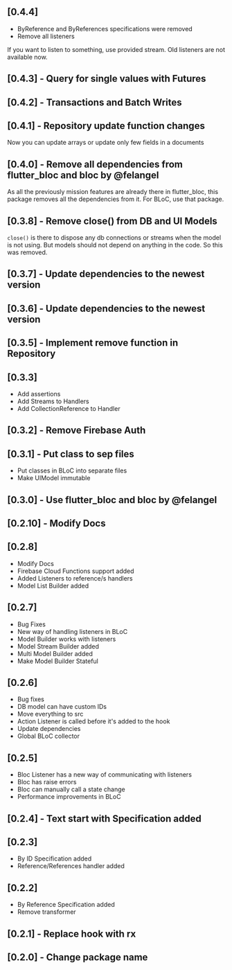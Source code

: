 ## [0.4.4] 

* ByReference and ByReferences specifications were removed
* Remove all listeners

If you want to listen to something, use provided stream. Old listeners
are not available now.

## [0.4.3] - Query for single values with Futures

## [0.4.2] - Transactions and Batch Writes

## [0.4.1] - Repository update function changes

Now you can update arrays or update only few fields in a documents

## [0.4.0] - Remove all dependencies from flutter_bloc and bloc by @felangel

As all the previously mission features are already there in 
flutter_bloc, this package removes all the dependencies from it.
For BLoC, use that package.

## [0.3.8] - Remove close() from DB and UI Models

`close()` is there to dispose any db connections or streams when the
model is not using. But models should not depend on anything in the code.
So this was removed.


## [0.3.7] - Update dependencies to the newest version

## [0.3.6] - Update dependencies to the newest version

## [0.3.5] - Implement remove function in Repository

## [0.3.3]
 
* Add assertions
* Add Streams to Handlers
* Add CollectionReference to Handler

## [0.3.2] - Remove Firebase Auth

## [0.3.1] - Put class to sep files

* Put classes in BLoC into separate files
* Make UIModel immutable

## [0.3.0] - Use flutter_bloc and bloc by @felangel

## [0.2.10] - Modify Docs

## [0.2.8] 

* Modify Docs
* Firebase Cloud Functions support added
* Added Listeners to reference/s handlers
* Model List Builder added

## [0.2.7] 

* Bug Fixes
* New way of handling listeners in BLoC
* Model Builder works with listeners
* Model Stream Builder added
* Multi Model Builder added
* Make Model Builder Stateful

## [0.2.6] 

* Bug fixes
* DB model can have custom IDs
* Move everything to src
* Action Listener is called before it's added to the hook
* Update dependencies
* Global BLoC collector

## [0.2.5] 

* Bloc Listener has a new way of communicating with listeners
* Bloc has raise errors
* Bloc can manually call a state change
* Performance improvements in BLoC

## [0.2.4] - Text start with Specification added

## [0.2.3] 

* By ID Specification added
* Reference/References handler added

## [0.2.2] 

* By Reference Specification added
* Remove transformer

## [0.2.1] - Replace hook with rx

## [0.2.0] - Change package name
